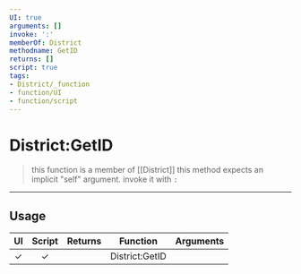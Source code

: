```yaml
---
UI: true
arguments: []
invoke: ':'
memberOf: District
methodname: GetID
returns: []
script: true
tags:
- District/_function
- function/UI
- function/script
---
```

# District:GetID
> this function is a member of [[District]]
> this method expects an implicit "self" argument. invoke it with `:`
-----
## Usage
|  UI | Script | Returns | Function | Arguments |
|:---:|:------:|-------:|:--------:|:---------|
|✓|✓||District:GetID||
